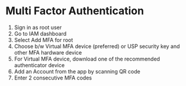 # Multi Factor Authentication

1. Sign in as root user
2. Go to IAM dashboard
3. Select Add MFA for root
4. Choose b/w Virtual MFA device (preferred) or USP security key and other MFA hardware device
5. For Virtual MFA device, download one of the recommended authenticator device
6. Add an Account from the app by scanning QR code
7. Enter 2 consecutive MFA codes
